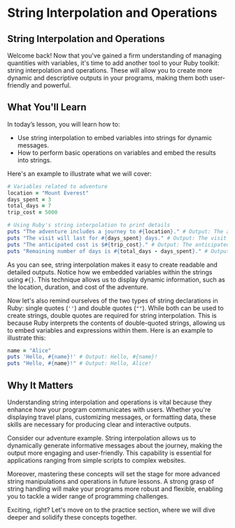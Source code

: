 # String Interpolation and Operations

## String Interpolation and Operations
Welcome back! Now that you've gained a firm understanding of managing quantities with variables, it's time to add another tool to your Ruby toolkit: string interpolation and operations. These will allow you to create more dynamic and descriptive outputs in your programs, making them both user-friendly and powerful.

## What You'll Learn
In today’s lesson, you will learn how to:

* Use string interpolation to embed variables into strings for dynamic messages.
* How to perform basic operations on variables and embed the results into strings.

Here's an example to illustrate what we will cover:

```Ruby
# Variables related to adventure
location = "Mount Everest"
days_spent = 3
total_days = 7
trip_cost = 5000

# Using Ruby's string interpolation to print details
puts "The adventure includes a journey to #{location}." # Output: The adventure includes a journey to Mount Everest.
puts "The visit will last for #{days_spent} days." # Output: The visit will last for 3 days.
puts "The anticipated cost is $#{trip_cost}." # Output: The anticipated cost is $5000.
puts "Remaining number of days is #{total_days - days_spent}." # Output: Remaining number of days is 4.
```

As you can see, string interpolation makes it easy to create readable and detailed outputs. Notice how we embedded variables within the strings using `#{}`. This technique allows us to display dynamic information, such as the location, duration, and cost of the adventure.

Now let's also remind ourselves of the two types of string declarations in Ruby: single quotes (`''`) and double quotes (`""`). While both can be used to create strings, double quotes are required for string interpolation. This is because Ruby interprets the contents of double-quoted strings, allowing us to embed variables and expressions within them. Here is an example to illustrate this:

```Ruby
name = "Alice"
puts 'Hello, #{name}!' # Output: Hello, #{name}!
puts "Hello, #{name}!" # Output: Hello, Alice!
```

## Why It Matters
Understanding string interpolation and operations is vital because they enhance how your program communicates with users. Whether you're displaying travel plans, customizing messages, or formatting data, these skills are necessary for producing clear and interactive outputs.

Consider our adventure example. String interpolation allows us to dynamically generate informative messages about the journey, making the output more engaging and user-friendly. This capability is essential for applications ranging from simple scripts to complex websites.

Moreover, mastering these concepts will set the stage for more advanced string manipulations and operations in future lessons. A strong grasp of string handling will make your programs more robust and flexible, enabling you to tackle a wider range of programming challenges.

Exciting, right? Let's move on to the practice section, where we will dive deeper and solidify these concepts together.
